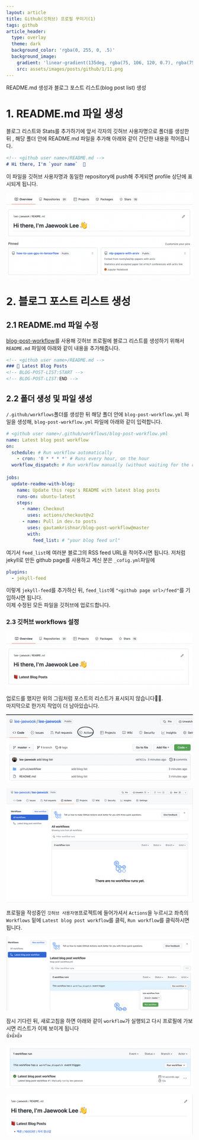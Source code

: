 ```yaml
---
layout: article
title: Github(깃허브) 프로필 꾸미기(1)
tags: github
article_header:
  type: overlay
  theme: dark
  background_color: 'rgba(0, 255, 0, .5)'
  background_image:
    gradient: 'linear-gradient(135deg, rgba(75, 106, 120, 0.7), rgba(75, 106, 120, 1.0))'
    src: assets/images/posts/github/1/11.png
---
```

README.md 생성과 블로그 포스트 리스트(blog post list) 생성
<!--more-->
# 1. README.md 파일 생성
블로그 리스트와 Stats를 추가하기에 앞서 각자의 깃허브 사용자명으로 폴더를 생성한 뒤 , 해당 폴더 안에 README.md 파일을 추가해 아래와 같이 간단한 내용을 적어줍니다.
```markdown
<!-- <github user name>/README.md -->
# Hi there, I'm `your name`  👋 
```

이 파일을 깃허브 사용자명과 동일한 repository에 push해 주게되면 profile 상단에 표시되게 됩니다.

![](/assets/images/posts/github/1/4.png)

# 2. 블로그 포스트 리스트 생성
## 2.1 README.md 파일 수정
[blog-post-workflow](https://github.com/gautamkrishnar/blog-post-workflow)를 사용해 깃허브 프로필에 블로그 리스트를 생성하기 위해서 `README.md` 파일에 아래와 같이 내용을 추가해줍니다.

```markdown
<!-- <github user name>/README.md -->
### 📕 Latest Blog Posts
<!-- BLOG-POST-LIST:START -->
<!-- BLOG-POST-LIST:END -->
```

## 2.2 폴더 생성 및 파일 생성
`/.github/workflows`폴더를 생성한 뒤 해당 폴더 안에 `blog-post-workflow.yml` 파일을 생성해, `blog-post-workflow.yml` 파일에 아래와 같이 입력합니다.

```yml
# <github user name>/.github/workflows/blog-post-workflow.yml
name: Latest blog post workflow
on:
  schedule: # Run workflow automatically
    - cron: '0 * * * *' # Runs every hour, on the hour
  workflow_dispatch: # Run workflow manually (without waiting for the cron to be called), through the Github Actions Workflow page directly

jobs:
  update-readme-with-blog:
    name: Update this repo's README with latest blog posts
    runs-on: ubuntu-latest
    steps:
      - name: Checkout
        uses: actions/checkout@v2
      - name: Pull in dev.to posts
        uses: gautamkrishnar/blog-post-workflow@master
        with: 
          feed_list: # "your blog feed url"
```

여기서 `feed_list`에 여러분 블로그의 RSS feed URL을 적어주시면 됩니다. 저처럼 jekyll로 만든 github page를 사용하고 계신 분은 `_cofig.yml`파일에 

```yml
plugins:
  - jekyll-feed
```

이렇게 `jekyll-feed`를 추가하신 뒤, `feed_list`에 `"<github page url>/feed"`를 기입하시면 됩니다.  
이제 수정된 모든 파일을 깃허브에 업로드합니다.

### 2.3 깃허브 workflows 설정

![](/assets/images/posts/github/1/5.png)

업로드를 했지만 위의 그림처럼 포스트의 리스트가 표시되지 않습니다🤦‍♂️.   
마지막으로 한가지 작업이 더 남아있습니다.  

![](/assets/images/posts/github/1/6.png)

![](/assets/images/posts/github/1/7.png)

프로필을 작성중인 `깃허브 사용자명`프로젝트에 들어가셔서 `Actions`을 누르시고 좌측의 `Workflows` 밑에 `Latest blog post workflow`를 클릭, `Run workflow`를 클릭하시면 됩니다.

![](/assets/images/posts/github/1/8.png)

잠시 기다린 뒤, 새로고침을 하면 아래와 같이 `workflow`가 실행되고 다시 프로필에 가보시면 리스트가 이제 보이게 됩니다  
👍👍👍

![](/assets/images/posts/github/1/9.png)

![](/assets/images/posts/github/1/10.png)